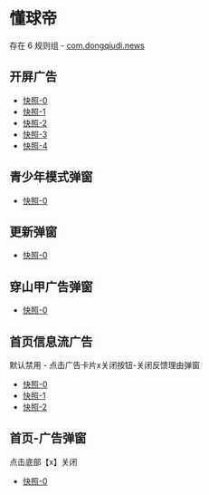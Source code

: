 # 懂球帝

存在 6 规则组 - [com.dongqiudi.news](/src/apps/com.dongqiudi.news.ts)

## 开屏广告

- [快照-0](https://i.gkd.li/import/import/12620568)
- [快照-1](https://i.gkd.li/import/import/12620577)
- [快照-2](https://i.gkd.li/import/import/12621997)
- [快照-3](https://i.gkd.li/import/import/12620583)
- [快照-4](https://i.gkd.li/import/import/12621953)

## 青少年模式弹窗

- [快照-0](https://i.gkd.li/import/import/12621980)

## 更新弹窗

- [快照-0](https://i.gkd.li/import/import/12620586)

## 穿山甲广告弹窗

- [快照-0](https://i.gkd.li/import/import/12620588)

## 首页信息流广告

默认禁用 - 点击广告卡片x关闭按钮-关闭反馈理由弹窗

- [快照-0](https://i.gkd.li/import/import/12620656)
- [快照-1](https://i.gkd.li/import/import/12620654)
- [快照-2](https://i.gkd.li/import/import/12620788)

## 首页-广告弹窗

点击底部【x】关闭

- [快照-0](https://i.gkd.li/import/13260467)
